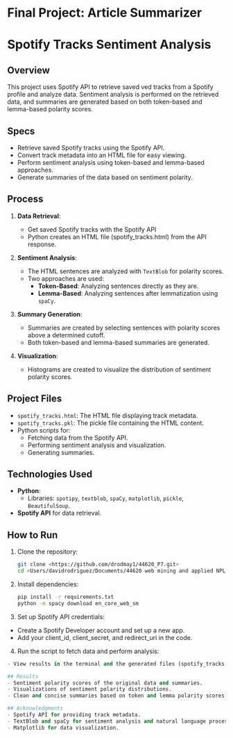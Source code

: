 # Final Project: Article Summarizer
# Spotify Tracks Sentiment Analysis

## Overview
This project uses Spotify API to retrieve saved ved tracks from a Spotify profile and analyze data.
Sentiment analysis is performed on the retrieved data, and summaries are generated based on both token-based and lemma-based polarity scores.

## Specs
- Retrieve saved Spotify tracks using the Spotify API.
- Convert track metadata into an HTML file for easy viewing.
- Perform sentiment analysis using token-based and lemma-based approaches.
- Generate summaries of the data based on sentiment polarity.

## Process
1. **Data Retrieval**:
   - Get saved Spotify tracks with the Spotify API
   - Python creates an HTML file (spotify_tracks.html) from the API response.

2. **Sentiment Analysis**:
   - The HTML sentences are analyzed with `TextBlob` for polarity scores.
   - Two approaches are used:
     - **Token-Based**: Analyzing sentences directly as they are.
     - **Lemma-Based**: Analyzing sentences after lemmatization using `spaCy`.

3. **Summary Generation**:
   - Summaries are created by selecting sentences with polarity scores above a determined cutoff.
   - Both token-based and lemma-based summaries are generated.

4. **Visualization**:
   - Histograms are created to visualize the distribution of sentiment polarity scores.

## Project Files
- `spotify_tracks.html`: The HTML file displaying track metadata.
- `spotify_tracks.pkl`: The pickle file containing the HTML content.
- Python scripts for:
  - Fetching data from the Spotify API.
  - Performing sentiment analysis and visualization.
  - Generating summaries.

## Technologies Used
- **Python**:
  - Libraries: `spotipy`, `textblob`, `spaCy`, `matplotlib`, `pickle`, `BeautifulSoup`.
- **Spotify API** for data retrieval.

## How to Run
1. Clone the repository:
   ```bash
   git clone <https://github.com/drodmay1/44620_P7.git>
   cd <Users/davidrodriguez/Documents/44620 web mining and applied NPL/44620_p7>

2. Install dependencies:
   ```bash
   pip install -r requirements.txt
   python -m spacy download en_core_web_sm

3. Set up Spotify API credentials:
- Create a Spotify Developer account and set up a new app.
- Add your client_id, client_secret, and redirect_uri in the code.

4. Run the script to fetch data and perform analysis:
```python <auth>.py
- View results in the terminal and the generated files (spotify_tracks.html and others).

## Results
- Sentiment polarity scores of the original data and summaries.
- Visualizations of sentiment polarity distributions.
- Clean and concise summaries based on token and lemma polarity scores.

## Acknowledgments
- Spotify API for providing track metadata.
- TextBlob and spaCy for sentiment analysis and natural language processing.
- Matplotlib for data visualization.




